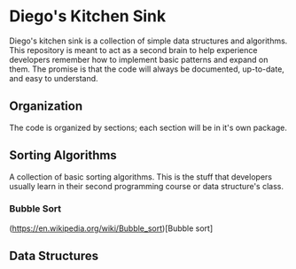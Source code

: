 # Diego's Kitchen Sink
Diego's kitchen sink is a collection of simple data structures and algorithms. This repository is meant to act as a second brain to help experience developers  remember how to implement basic patterns and expand on them. The promise is that the code will always be documented, up-to-date, and easy to understand.

## Organization
The code is organized by sections; each section will be in it's own package.

## Sorting Algorithms
A collection of basic sorting algorithms. This is the stuff that developers usually learn in their second programming course or data structure's class.

### Bubble Sort
(https://en.wikipedia.org/wiki/Bubble_sort)[Bubble sort]

## Data Structures
